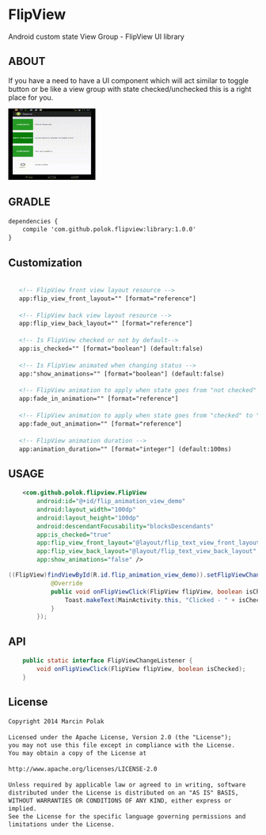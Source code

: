 FlipView
========
Android custom state View Group - FlipView UI library

ABOUT
------

If you have a need to have a UI component which will act similar to toggle button or be like a view group with state checked/unchecked this is a right place for you.


![image](art/flip_view_demo.gif)


GRADLE
------

```xml
dependencies {
    compile 'com.github.polok.flipview:library:1.0.0'
}
```

Customization
------

```xml

   <!-- FlipView front view layout resource -->
   app:flip_view_front_layout="" [format="reference"]

   <!-- FlipView back view layout resource -->
   app:flip_view_back_layout="" [format="reference"]

   <!-- Is FlipView checked or not by default-->
   app:is_checked="" [format="boolean"] (default:false)

   <!-- Is FlipView animated when changing status -->
   app:"show_animations="" [format="boolean"] (default:false)

   <!-- FlipView animation to apply when state goes from "not checked" to "checked" -->
   app:fade_in_animation="" [format="reference"]

   <!-- FlipView animation to apply when state goes from "checked" to "not checked" -->
   app:fade_out_animation="" [format="reference"]

   <!-- FlipView animation duration -->
   app:animation_duration="" [format="integer"] (default:100ms)
```

USAGE
------

```xml
    <com.github.polok.flipview.FlipView
        android:id="@+id/flip_animation_view_demo"
        android:layout_width="100dp"
        android:layout_height="100dp"
        android:descendantFocusability="blocksDescendants"
        app:is_checked="true"
        app:flip_view_front_layout="@layout/flip_text_view_front_layout"
        app:flip_view_back_layout="@layout/flip_text_view_back_layout"
        app:show_animations="false" />
```

```java
((FlipView)findViewById(R.id.flip_animation_view_demo)).setFlipViewChangeListener(new FlipView.FlipViewChangeListener() {
            @Override
            public void onFlipViewClick(FlipView flipView, boolean isChecked) {
                Toast.makeText(MainActivity.this, "Clicked - " + isChecked, Toast.LENGTH_SHORT).show();
            }
        });
```

API
------

```java
    public static interface FlipViewChangeListener {
        void onFlipViewClick(FlipView flipView, boolean isChecked);
    }
```



License
----------

```
Copyright 2014 Marcin Polak

Licensed under the Apache License, Version 2.0 (the "License");
you may not use this file except in compliance with the License.
You may obtain a copy of the License at

http://www.apache.org/licenses/LICENSE-2.0

Unless required by applicable law or agreed to in writing, software
distributed under the License is distributed on an "AS IS" BASIS,
WITHOUT WARRANTIES OR CONDITIONS OF ANY KIND, either express or implied.
See the License for the specific language governing permissions and
limitations under the License.
```
